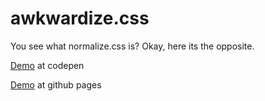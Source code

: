 awkwardize.css
==============

You see what normalize.css is? Okay, here its the opposite.

[Demo](http://cdpn.io/cdeLv) at codepen

[Demo](http://bullg.it/awkwardize.css) at github pages
